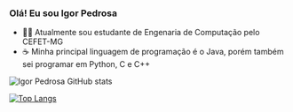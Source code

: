 ### **Olá! Eu sou Igor Pedrosa**

- 👩‍💻 Atualmente sou estudante de Engenaria de Computação pelo CEFET-MG
- ☕ Minha principal linguagem de programação é o Java, porém também sei programar em Python, C e C++

![Igor Pedrosa GitHub stats](https://github-readme-stats.vercel.app/api?username=igorpdm&show_icons=true&theme=dracula)

[![Top Langs](https://github-readme-stats.vercel.app/api/top-langs/?username=igorpdm&layout=compact&theme=dracula)](https://github.com/igorpdm/github-readme-stats)
